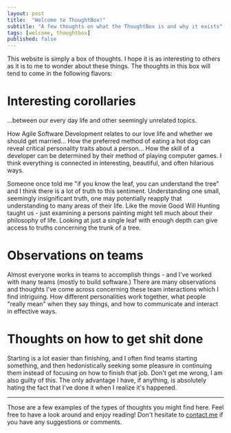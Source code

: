 ```yaml
---
layout: post
title:  "Welcome to ThoughtBox!"
subtitle: "A few thoughts on what the ThoughtBox is and why it exists"
tags: [welcome, thoughtbox]
published: false
---
```


This website is simply a box of thoughts. I hope it is as interesting to others as it is to me to wonder about these things. The thoughts in this box will tend to come in the following flavors:

# Interesting corollaries

...between our every day life and other seemingly unrelated topics.

How Agile Software Development relates to our love life and whether we should get married... How the preferred method of eating a hot dog can reveal critical personality traits about a person... How the skill of a developer can be determined by their method of playing computer games. I think everything is connected in interesting, beautiful, and often hilarious ways.

Someone once told me "if you know the leaf, you can understand the tree" and I think there is a lot of truth to this sentiment. Understanding one small, seemingly insignificant truth, one may potentially reapply that understanding to many areas of their life. Like the movie Good Will Hunting taught us - just examining a persons painting might tell much about their philosophy of life. Looking at just a single leaf with enough depth can give access to truths concerning the trunk of a tree.

# Observations on teams

Almost everyone works in teams to accomplish things - and I've worked with many teams (mostly to build software.) There are many observations and thoughts I've come across concerning these team interactions which I find intriguing. How different personalities work together, what people "really mean" when they say things, and how to communicate and interact in effective ways.

# Thoughts on how to get shit done

Starting is a lot easier than finishing, and I often find teams starting something, and then hedonistically seeking some pleasure in continuing them instead of focusing on how to finish that job. Don't get me wrong, I am also guilty of this. The only advantage I have, if anything, is absolutely hating the fact that I've done it when I realize it's happened.

--------------------------

Those are a few examples of the types of thoughts you might find here. Feel free to have a look around and enjoy reading! Don't hesitate to [contact me](mailto:me@anthony-s.com) if you have any suggestions or comments.